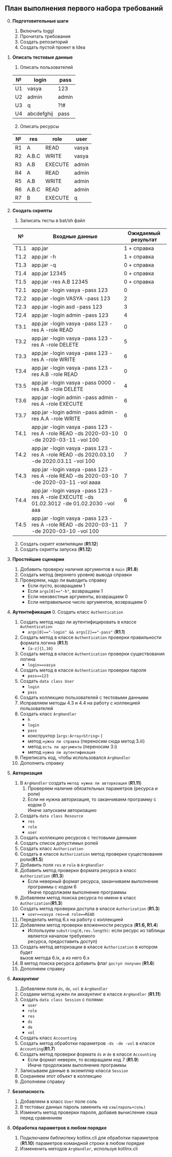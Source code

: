 ## План выполнения первого набора требований

0. **Подготовительные шаги**
    1. Включить toggl
    2. Прочитать требования
    3. Создать репозиторий
    4. Создать пустой проект в Idea

1. **Описать тестовые данные**
    1. Описать пользователей  
     
     № | login | pass 
     --- | --- | ---  
     U1 | vasya | 123  
     U2 | admin | admin  
     U3 | q | ?!#  
     U4 | abcdefghij | pass
    
    2. Описать ресурсы  
     
     № | res | role | user
     --- | --- | --- | ---
     R1 | A | READ | vasya
     R2 | A.B.C | WRITE | vasya
     R3 | A.B | EXECUTE | admin
     R4 | A | READ | admin
     R5 | A.B | WRITE | admin
     R6 | A.B.C | READ | admin
     R7 | B | EXECUTE | q
 
2. **Создать скрипты**
    1. Записать тесты в bat/sh файл
     
     № | Входные данные | Ожидаемый результат
      --- | --- | ---
     T1.1 | app.jar | 1 + справка
     T1.2 | app.jar -h | 1 + справка
     T1.3 | app.jar -q | 0 + справка
     Т1.4 | app.jar 12345 | 0 + справка
     T1.5 | app.jar -res A.B 12345 | 0 + справка
     T2.1 | app.jar -login vasya -pass 123 | 0
     T2.2 | app.jar -login VASYA -pass 123 | 2
     T2.3 | app.jar -login asd -pass 123 | 3
     T2.4 | app.jar -login admin -pass 123 | 4
     T3.1 | app.jar -login vasya -pass 123 -res A -role READ | 0
     T3.2 | app.jar -login vasya -pass 123 -res A -role DELETE | 5
     T3.3 | app.jar -login vasya -pass 123 -res A -role WRITE | 6
     T3.4 | app.jar -login vasya -pass 123 -res A.B -role READ | 0
     T3.5 | app.jar -login vasya -pass 0000 -res A.B -role DELETE | 4
     T3.6 | app.jar -login admin -pass admin -res A -role EXECUTE | 6
     T3.7 | app.jar -login admin -pass admin -res A.A -role WRITE | 6
     T4.1 | app.jar -login vasya -pass 123 -res A -role READ -ds 2020-03-10 -de 2020-03-11 -vol 100 | 0
     T4.2 | app.jar -login vasya -pass 123 -res A -role READ -ds 2020.03.10 -de 2020.03.11 -vol 100 | 7
     T4.3 | app.jar -login vasya -pass 123 -res A -role READ -ds 2020-03-10 -de 2020-03-11 -vol aaaa | 7
     T4.4 | app.jar -login vasya -pass 123 -res A -role EXECUTE -ds 01.02.3012 -de 01.02.2030 -vol aaa | 6
     T4.5 | app.jar -login vasya -pass 123 -res A -role READ -ds 2020-03-11 -de 2020-03-10 -vol 100 | 7
     
     2. Создать скрипт компиляции (**R1.12**)
     3. Создать скрипты запуска (**R1.12**)
 
3. **Простейшие сценарии**
     1. Добавить проверку наличия аргументов в `main` (**R1.8**)
     2. Создать метод (верхнего уровня) вывода справки
     3. Проверяем, надо ли выводить справку 
        + Если пусто, возвращаем 1
        + Если `args[0]=="-h"`, возвращаем 1
        + Если неизвестные аргументы, возвращаем 0
        + Если неправильное число аргументов, возвращаем 0
 
4. **Аутентификация**
     0. Создать класс `Authentication`
     1. Создать метод надо ли аутентифицировать в классе `Authentication`
        + `args[0]=="-login" && args[2]=="-pass"` (**R1.1**)
     2. Создать метод в классе `Authentication` проверки правильности формата логина (**R1.1**)
        + `[a-z]{1,10}`
     3. Создать метод в классе `Authentication` проверки существования логина
         + `login==vasya`
     4. Создать метод в классе `Authentication` проверки пароля
         + `pass==123`
     5. Создать `data class User`
         + `login`
         + `pass`
     6. Создать коллекцию пользователей с тестовыми данными
     7. Исправляем методы 4.3 и 4.4 на работу с коллекцией пользователей
     8. Создать класс `ArgHandler` 
        + `h`
        + `login`
        + `pass`
        + конструктор (`args:Array<String>` )
        + метод `нужна ли справка` (переносим сюда метод 3.iii)
        + метод `есть ли аргументы` (переносим 3.i)
        + метод `нужна ли аутентификация`
     9. Переписать код, чтобы использовался `ArgHandler`
     10. Дополнить справку
 
 5. **Авторизация**
     1. В `ArgHandler` создать `метод нужна ли авторизация` (**R1.11**)
        1. Проверяем наличие обязательных параметров (ресурса и роли)
        2. Если не нужна авторизация, то заканчиваем программу с кодом 0  
        Иначе запускаем авторизацию
     2. Создать `data class Resource`
         + `res`
         + `role`
         + `user`
     3. Создать коллекцию ресурсов с тестовыми данными 
     4. Создать список допустимых ролей
     5. Создать класс `Authorization` 
     6. Создать в классе `Authorization` метод проверки существования роли(**R1.5**)
     7. Добавить поля `res` и `role` в `ArgHandler`
     8. Добавить метод проверки формата ресурса в класс `Authorization` (**R1.3**)
         + Если неверный формат ресурса, заканчиваем выполнение программы с кодом 6  
          Иначе продолжаем выполнение программы
     9. Добавляем метод поиска ресурса по имени в класс `Authorization`(**R1.3**)
     10. Создать метод проверки доступа в классе `Authorization` (**R1.3**)
         + `user==vasya res==A role==READ`
     11. Переделать метод 6.x на работу с коллекцией
     12. Добавляем метод проверки вложенности ресурса (**R1.6, R1.4**) 
         + Используем `substring(0,res.length)`:
         если ресурс из таблицы является началом требуемого  
         ресурса, предоставить доступ)
     13. Создать метод авторизации в классе `Authorization` в котором будет  
         вызов метода 6.ix, а из него 6.x
     14. В метод поиска ресурса добавить флаг `доступ получен` (**R1.6**)
     15. Дополняем справку
 
6. **Аккаунтинг**
     1. Добавляем поля `ds`, `de`, `vol` в `ArgHandler` 
     2. Создаем метод нужен ли аккаунтинг в классе `ArgHandler` (**R1.11**)
     3. Создать `data class Session` c полями:
        + `user`
        + `role`
        + `res`
        + `ds`
        + `de`
        + `vol`
     4. Создать класс `Accounting` 
     4. Создать метод обработки параметров `-ds -de -vol` в классе `Accounting`(**R1.7**)
     5. Создать метод проверки формата `ds` и `de` в классе `Accounting`
        + Если формат неверен, то возвращаем код 7 (**R1.9**)  
          Иначе продолжаем выполнение программы
     6. Записываем данные в экземпляр класса `Session`
     7. Сохраняем этот объект в коллекцию
     8. Дополняем справку

7. **Безопасность**
    1. Добавляем в класс `User` поле соль
    2. В тестовых данных пароль заменить на `хэш(пароль+соль)`
    2. Изменить метод проверки пароля, добавив вычисление хэша перед сравнением
        
8. **Обработка параметров в любом порядке**
     1. Подключаем библиотеку kotlinx.cli для обработки параметров (**R1.10**)
        параметров командной строки в любом порядке
     2. Измененить методов `ArgHandler`, используя kotlinx.cli